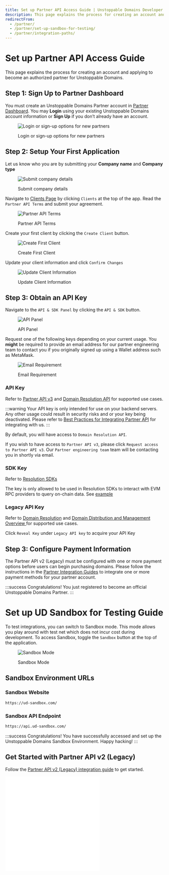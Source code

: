 ```yaml
---
title: Set up Partner API Access Guide | Unstoppable Domains Developer Portal
description: This page explains the process for creating an account and applying to become an authorized partner for Unstoppable Domains.
redirectFrom:
  - /partner/
  - /partner/set-up-sandbox-for-testing/
  - /partner/integration-paths/
---
```


# Set up Partner API Access Guide

This page explains the process for creating an account and applying to become an authorized partner for Unstoppable Domains.

## Step 1: Sign Up to Partner Dashboard

You must create an Unstoppable Domains Partner account in [Partner Dashboard](https://dashboard.auth.unstoppabledomains.com). You may **Login** using your existing Unstoppable Domains account information or **Sign Up** if you don’t already have an account.

<figure>

![Login or sign-up options for new partners](/images/partner-signup.png "#width=60%;")

<figcaption>Login or sign-up options for new partners</figcaption>
</figure>


## Step 2: Setup Your First Application

Let us know who you are by submitting your **Company name** and **Company type**

<figure>

![Submit company details](/images/submit-company-name.png "#width=60%;")

<figcaption>Submit company details</figcaption>
</figure>

Navigate to [Clients Page](https://dashboard.auth.unstoppabledomains.com/clients) by clicking `Clients` at the top of the app. Read the `Partner API Terms` and submit your agreement.

<figure>

![Partner API Terms](/images/dashboard-client-page.png "#width=90%;")

<figcaption>Partner API Terms</figcaption>
</figure>

Create your first client by clicking the `Create Client` button.

<figure>

![Create First Client](/images/dashboard-empty-client-page.png "#width=80%;")

<figcaption>Create First Client</figcaption>
</figure>

Update your client information and click `Confirm Changes`

<figure>

![Update Client Information](/images/dashboard-update-client-info.png "#width=80%;")

<figcaption>Update Client Information</figcaption>
</figure>

## Step 3: Obtain an API Key

Navigate to the `API & SDK Panel` by clicking the `API & SDK` button.

<figure>

![API Panel](/images/dashboard-api-pannel.png "#width=80%;")

<figcaption>API Panel</figcaption>
</figure>

Request one of the following keys depending on your current usage. You **might** be required to provide an email address for our partner engineering team to contact you if you originally signed up using a Wallet address such as MetaMask.

<figure>

![Email Requirement](/images/dashboard-email-requirement.png "#width=80%;")

<figcaption>Email Requirement</figcaption>
</figure>

### API Key
Refer to [Partner API v3](https://docs.unstoppabledomains.com/openapi/partner/latest/) and [Domain Resolution API](https://docs.unstoppabledomains.com/openapi/resolution/) for supported use cases.

:::warning
Your API key is only intended for use on your backend servers. Any other usage could result in security risks and or your key being deactivated. Please refer to [Best Practices for Integrating Partner API](https://docs.unstoppabledomains.com/domain-distribution-and-management/guides/best-practices/#dont-use-your-secrets-in-the-frontend) for integrating with us.
:::

By default, you will have access to `Domain Resolution API`.

If you wish to have access to `Partner API v3`, please click `Request access to Partner API v3`. Our `Partner engineering team` team will be contacting you in shortly via email.


### SDK Key
Refer to [Resolution SDKs](https://docs.unstoppabledomains.com/resolution/sdks-and-libraries/overview/)

The key is only allowed to be used in Resolution SDKs to interact with EVM RPC providers to query on-chain data. See [example](https://docs.unstoppabledomains.com/resolution/sdks-and-libraries/javascript/#initialize-with-unstoppable-domains-uns-proxy-provider)

### Legacy API Key
Refer to [Domain Resolution](https://docs.unstoppabledomains.com/openapi/resolution/) and [Domain Distribution and Management Overview
](https://docs.unstoppabledomains.com/domain-distribution-and-management/overview/#domain-distribution-and-management-overview) for supported use cases.

Click `Reveal Key` under `Legacy API key` to acquire your API Key


## Step 3: Configure Payment Information

The Partner API v2 (Legacy) must be configured with one or more payment options before users can begin purchasing domains. Please follow the instructions in the [Partner Integration Guides](#partner-api-integration-paths) to integrate one or more payment methods for your partner account.

:::success Congratulations!
You just registered to become an official Unstoppable Domains Partner.
:::

# Set up UD Sandbox for Testing Guide

To test integrations, you can switch to Sandbox mode. This mode allows you play around with test net which does not incur cost during development. To access Sandbox, toggle the `Sandbox` button at the top of the application.

<figure>

![Sandbox Mode](/images/dashboard-sandbox-button.png "#width=90%;")

<figcaption>Sandbox Mode</figcaption>
</figure>


## Sandbox Environment URLs

### Sandbox Website

```bash
https://ud-sandbox.com/
```

### Sandbox API Endpoint

```bash
https://api.ud-sandbox.com/
```

:::success Congratulations!
You have successfully accessed and set up the Unstoppable Domains Sandbox Environment. Happy hacking!
:::

## Get Started with Partner API v2 (Legacy)

Follow the [Partner API v2 (Legacy) integration guide](../partner-api-v2/quickstart/partner-api-v2-integration.md) to get started.

<embed src="/snippets/_discord.md" />

<embed src="/snippets/_partner-survey-embed.md" />
